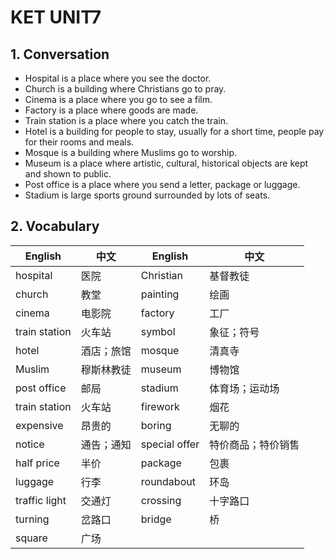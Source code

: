 # KET UNIT7

## 1. Conversation

* Hospital is a place where you see the doctor.
* Church is a building where Christians go to pray.
* Cinema is a place where you go to see a film.
* Factory is a place where goods are made.
* Train station is a place where you catch the train.
* Hotel is a building for people to stay, usually for a short time, people pay for their rooms and meals.
* Mosque is a building where Muslims go to worship.
* Museum is a place where artistic, cultural, historical objects are kept and shown to public.
* Post office is a place where you send a letter, package or luggage.
* Stadium is large sports ground surrounded by lots of seats.

## 2. Vocabulary

| English       | 中文    | English       | 中文        |
|---------------|-------|---------------|-----------|
| hospital      | 医院    | Christian     | 基督教徒      |
| church        | 教堂    | painting      | 绘画        |
| cinema        | 电影院   | factory       | 工厂        |
| train station | 火车站   | symbol        | 象征；符号     |
| hotel         | 酒店；旅馆 | mosque        | 清真寺       |
| Muslim        | 穆斯林教徒 | museum        | 博物馆       |
| post office   | 邮局    | stadium       | 体育场；运动场   |
| train station | 火车站   | firework      | 烟花        |
| expensive     | 昂贵的   | boring        | 无聊的       |
| notice        | 通告；通知 | special offer | 特价商品；特价销售 |
| half price    | 半价    | package       | 包裹        |
| luggage       | 行李    | roundabout    | 环岛        |
| traffic light | 交通灯   | crossing      | 十字路口      |
| turning       | 岔路口   | bridge        | 桥         |
| square        | 广场    |               |           |